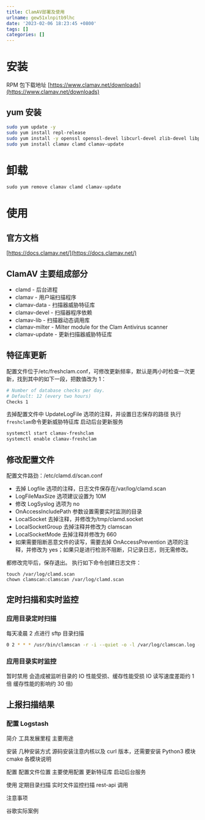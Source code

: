 ```yaml
---
title: ClamAV部署及使用
urlname: gew51xlnpitb9lhc
date: '2023-02-06 18:23:45 +0800'
tags: []
categories: []
---
```


# 安装

RPM 包下载地址
[https://www.clamav.net/downloads](https://www.clamav.net/downloads)

## yum 安装

```bash
sudo yum update -y
sudo yum install repl-release
sudo yum install -y openssl openssl-devel libcurl-devel zlib-devel libpng-devel libxml2-devel json-c-devel bzip2-devel pcre2-devel ncurses-devel
sudo yum install clamav clamd clamav-update
```

# 卸载

```python
sudo yum remove clamav clamd clamav-update
```

# 使用

## 官方文档

[https://docs.clamav.net/](https://docs.clamav.net/)

## ClamAV 主要组成部分

- clamd - 后台进程
- clamav - 用户端扫描程序
- clamav-data - 扫描器威胁特征库
- clamav-devel - 扫描器程序依赖
- clamav-lib - 扫描器动态调用库
- clamav-milter - Milter module for the Clam Antivirus scanner
- clamav-update - 更新扫描器威胁特征库

## 特征库更新

配置文件位于/etc/freshclam.conf，可修改更新频率，默认是两小时检查一次更新，找到其中的如下一段，把数值改为 1：

```bash
# Number of database checks per day.
# Default: 12 (every two hours)
Checks 1
```

去掉配置文件中 UpdateLogFile 选项的注释，并设置日志保存的路径
执行`freshclam`命令更新威胁特征库
启动后台更新服务

```bash
systemctl start clamav-freshclam
systemctl enable clamav-freshclam
```

## 修改配置文件

配置文件路劲：/etc/clamd.d/scan.conf

- 去掉 Logfile 选项的注释，日志文件保存在/var/log/clamd.scan
- LogFileMaxSize 选项建议设置为 10M
- 修改 LogSyslog 选项为 no
- OnAccessIncludePath 参数设置需要实时监测的目录
- LocalSocket 去掉注释，并修改为/tmp/clamd.socket
- LocalSocketGroup 去掉注释并修改为 clamscan
- LocalSocketMode 去掉注释并修改为 660
- 如果需要阻断恶意文件的读写，需要去掉 OnAccessPrevention 选项的注释，并修改为 yes；如果只是进行检测不阻断，只记录日志，则无需修改。

都修改完毕后，保存退出。
执行如下命令创建日志文件：

```
touch /var/log/clamd.scan
chown clamscan:clamscan /var/log/clamd.scan
```

## 定时扫描和实时监控

### 应用目录定时扫描

每天凌晨 2 点进行 sftp 目录扫描

```bash
0 2 * * * /usr/bin/clamscan -r -i --quiet -o -l /var/log/clamscan.log --move=/tmp/infected /sftp
```

### 应用目录实时监控

暂时禁用 会造成被监听目录的 IO 性能受损、缓存性能受损 IO 读写速度差距约 1 倍 缓存性能的影响约 30 倍)

## 上报扫描结果

### 配置 Logstash

简介
工具发展里程
主要用途

安装
几种安装方式
源码安装注意内核以及 curl 版本，还需要安装 Python3 模块 cmake
各模块说明

配置
配置文件位置
主要使用配置
更新特征库
启动后台服务

使用
定期目录扫描
实时文件监控扫描
rest-api 调用

注意事项

谷歌实际案例
